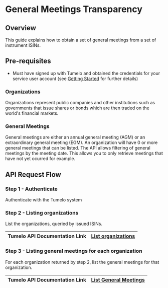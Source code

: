 # General Meetings Transparency

## Overview

This guide explains how to obtain a set of general meetings from a set of instrument ISINs.

## Pre-requisites

* Must have signed up with Tumelo and obtained the credentials for your service user account (see [Getting Started](../Getting_Started/README.md) for further details)

### Organizations

Organizations represent public companies and other institutions such as governments that issue shares or bonds which are then traded on the world's financial markets.

### General Meetings

General meetings are either an annual general meeting (AGM) or an extraordinary general meeting (EGM). An organization will have 0 or more general meetings that can be listed. The API allows filtering of general meetings by the meeting date. This allows you to only retrieve meetings that have not yet ocurred for example.

## API Request Flow

### Step 1 - Authenticate

Authenticate with the Tumelo system

### Step 2 - Listing organizations

List the organizations, queried by issued ISINs.

| Tumelo API Documentation Link | [List organizations](https://docs.tumelo.com/#section/Organization-Identifiers) |
|-------------------------------|---------------------------------------------------------------------------------|

### Step 3 - Listing general meetings for each organization

For each organization returned by step 2, list the general meetings for that organization.

| Tumelo API Documentation Link | [List General Meetings](https://docs.tumelo.com/#operation/listGeneralMeetings) |
|-------------------------------|---------------------------------------------------------------------------------|